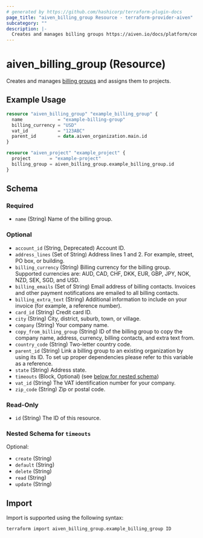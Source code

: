 ```yaml
---
# generated by https://github.com/hashicorp/terraform-plugin-docs
page_title: "aiven_billing_group Resource - terraform-provider-aiven"
subcategory: ""
description: |-
  Creates and manages billing groups https://aiven.io/docs/platform/concepts/billing-groups and assigns them to projects.
---
```


# aiven_billing_group (Resource)

Creates and manages [billing groups](https://aiven.io/docs/platform/concepts/billing-groups) and assigns them to projects.

## Example Usage

```terraform
resource "aiven_billing_group" "example_billing_group" {
  name             = "example-billing-group"
  billing_currency = "USD"
  vat_id           = "123ABC"
  parent_id        = data.aiven_organization.main.id
}

resource "aiven_project" "example_project" {
  project       = "example-project"
  billing_group = aiven_billing_group.example_billing_group.id
}
```

<!-- schema generated by tfplugindocs -->
## Schema

### Required

- `name` (String) Name of the billing group.

### Optional

- `account_id` (String, Deprecated) Account ID.
- `address_lines` (Set of String) Address lines 1 and 2. For example, street, PO box, or building.
- `billing_currency` (String) Billing currency for the billing group. Supported currencies are: AUD, CAD, CHF, DKK, EUR, GBP, JPY, NOK, NZD, SEK, SGD, and USD.
- `billing_emails` (Set of String) Email address of billing contacts. Invoices and other payment notifications are emailed to all billing contacts.
- `billing_extra_text` (String) Additional information to include on your invoice (for example, a reference number).
- `card_id` (String) Credit card ID.
- `city` (String) City, district, suburb, town, or village.
- `company` (String) Your company name.
- `copy_from_billing_group` (String) ID of the billing group to copy the company name, address, currency, billing contacts, and extra text from.
- `country_code` (String) Two-letter country code.
- `parent_id` (String) Link a billing group to an existing organization by using its ID. To set up proper dependencies please refer to this variable as a reference.
- `state` (String) Address state.
- `timeouts` (Block, Optional) (see [below for nested schema](#nestedblock--timeouts))
- `vat_id` (String) The VAT identification number for your company.
- `zip_code` (String) Zip or postal code.

### Read-Only

- `id` (String) The ID of this resource.

<a id="nestedblock--timeouts"></a>
### Nested Schema for `timeouts`

Optional:

- `create` (String)
- `default` (String)
- `delete` (String)
- `read` (String)
- `update` (String)

## Import

Import is supported using the following syntax:

```shell
terraform import aiven_billing_group.example_billing_group ID
```
